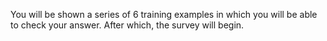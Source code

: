 You will be shown a series of 6 training examples in which you will be able to check your answer. After which, the survey will begin. 